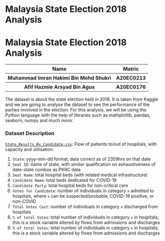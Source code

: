 # Malaysia State Election 2018 Analysis

# **Malaysia State Election 2018 Analysis**

<table>
  <tr>
    <th>Name</th>
    <th>Matric</th>
  </tr>
  <tr>
    <th>Muhammad Imran Hakimi Bin Mohd Shukri </th>
    <th>A20EC0213</th>
  </tr>
  <tr>
    <th>Afif Hazmie Arsyad Bin Agus</th>
    <th>A20EC0176</th>
  </tr>
</table>

The dataset is about the state election held in 2018. It is taken from Kaggle and we are going to analyse the dataset to see the performance of the parties involved in the election. For this analysis, we will be using the Python language with the help of libraries such as mathplotlib, pandas, seaborn, numpy and much more.


### Dataset Description
[`State_Results_By_Candidate.csv`](State_Results_By_Candidate.csv): Flow of patients to/out of hospitals, with capacity and utilisation.

1) `State`: yyyy-mm-dd format; data correct as of 2359hrs on that date
2) `Seat ID`: name of state, with similar qualification on exhaustiveness of date-state combos as PKRC data
3) `Seat Name`: total hospital beds (with related medical infrastructure)
3) `Candidate Name`: total beds dedicated for COVID-19
4) `Candidate Party`: total hospital beds for non-critical care
5) `Votes for Candidate`: number of individuals in category `x` admitted to hospitals, where `x` can be suspected/probable, COVID-19 positive, or non-COVID
6) `Total Votes Cast`: number of individuals in category `x` discharged from hospitals
7) `% of total Votes`: total number of individuals in category `x` in hospitals; this is a stock variable altered by flows from admissions and discharges
8) `% of total Votes`: total number of individuals in category `x` in hospitals; this is a stock variable altered by flows from admissions and discharges
